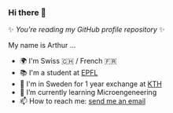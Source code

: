 ### Hi there 👋

✨ _You're reading my GitHub profile repository_ ✨

My name is Arthur ...
- 🌍 I'm Swiss 🇨🇭 / French 🇫🇷
- 📚 I'm a student at [EPFL](https://www.epfl.ch/about/fr/)
- 🎒 I'm in Sweden for 1 year exchange at [KTH](https://www.kth.se/)
- 🌱 I’m currently learning Microengeneering
- 📫 How to reach me: [send me an email](mailto:arthur.chansel@gmail.com?subject=[GitHub])

<!--
**ledondodo/ledondodo** is a ✨ _special_ ✨ repository because its `README.md` (this file) appears on your GitHub profile.

Here are some ideas to get you started:

- 🔭 I’m currently working on ...
- 👯 I’m looking to collaborate on ...
- 🤔 I’m looking for help with ...
- 💬 Ask me about ...
- 😄 Pronouns: ...
- ⚡ Fun fact: ...
-->
